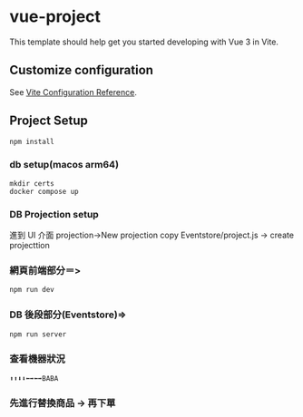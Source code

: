 # vue-project

This template should help get you started developing with Vue 3 in Vite.

## Customize configuration

See [Vite Configuration Reference](https://vitejs.dev/config/).

## Project Setup

```sh
npm install
```

### db setup(macos arm64)

```
mkdir certs
docker compose up
```

### DB Projection setup

進到 UI 介面 projection->New projection
copy Eventstore/project.js -> create projecttion

### 網頁前端部分＝>

```sh
npm run dev
```

### DB 後段部分(Eventstore)=>

```sh
npm run server
```

### 查看機器狀況

```
⬆⬆⬇⬇⬅➡️⬅➡BABA
```

### 先進行替換商品 -> 再下單
